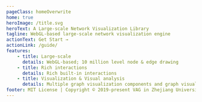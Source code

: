 ```yaml
---
pageClass: homeOverwrite
home: true
heroImage: /title.svg
heroText: A Large-scale Network Visualization Library
tagline: WebGL-based large-scale network visualization engine
actionText: Get Start →
actionLink: /guide/
features:
    - title: Large-scale
      details: WebGL-based; 10 million level node & edge drawing
    - title: Rich interactions
      details: Rich built-in interactions
    - title: Visualization & Visual analysis
      details: Multiple graph visualization components and graph visual analysis techniques
footer: MIT License | Copyright © 2019-present VAG in Zhejiang University
---
```


<demo-background/>
<!-- <demo-table/> -->
